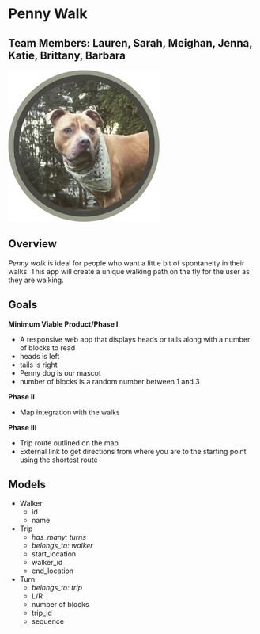 # Penny Walk
## Team Members: Lauren, Sarah, Meighan, Jenna, Katie, Brittany, Barbara

![doggy mascot](https://raw.githubusercontent.com/jennaplusplus/penny-walk/master/app/assets/images/Heads.png)

## Overview
_Penny walk_ is ideal for people who want a little bit of spontaneity in their walks. This app will create a unique walking path on the fly for the user as they are walking.

## Goals

**Minimum Viable Product/Phase I**
* A responsive web app that displays heads or tails along with a number of blocks to read
* heads is left
* tails is right
* Penny dog is our mascot
* number of blocks is a random number between 1 and 3

**Phase II**

* Map integration with the walks

**Phase III**
* Trip route outlined on the map
* External link to get directions from where you are to the starting point using the shortest route


## Models
* Walker
  * id
  * name
* Trip
  * _has_many: turns_
  * _belongs_to: walker_
  * start_location
  * walker_id
  * end_location
* Turn
  * _belongs_to: trip_
  * L/R
  * number of blocks
  * trip_id
  * sequence
